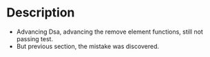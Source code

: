# Description
- Advancing Dsa, advancing the remove element functions, still not passing test.
- But previous section, the mistake was discovered.
